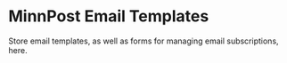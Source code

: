 MinnPost Email Templates
========================

Store email templates, as well as forms for managing email subscriptions, here.